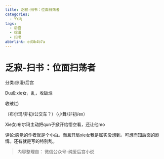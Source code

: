 ```yaml
---
title: 乏寂-扫书：位面扫荡者
categories:
  - YY向
tags:
  - 后宫
  - 综漫
  - 扫书
abbrlink: ed3b4b7a
---
```

# 乏寂-扫书：位面扫荡者
分类:综漫/后宫

Du点:xie女，乱，收破烂

收破烂:

（布尔玛/非初/公交车？）（小舞/非初/ex）

Xie女:布尔玛主动把qun子掀开给悟空看，还让他mo

评论:感觉的作者就是个小白。而且开局xie女我是属实没想到。可想而知后面的剧情。还有就是写的特别乱。


> 内容整理自： 微信公众号-纯爱后宫小说